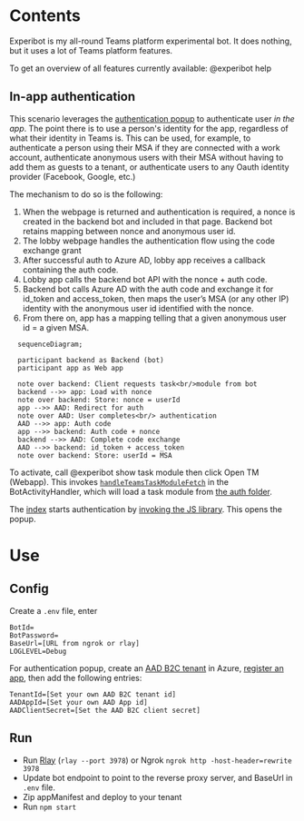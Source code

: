 # Contents

Experibot is my all-round Teams platform experimental bot. It does nothing, but it uses a lot of Teams platform features.

To get an overview of all features currently available: @experibot help

## In-app authentication

This scenario leverages the [authentication popup](https://docs.microsoft.com/en-us/microsoftteams/platform/tabs/how-to/authentication/auth-tab-aad) to authenticate user _in the app_. The point there is to use a person's identity for the app, regardless of what their identity in Teams is. This can be used, for example, to authenticate a person using their MSA if they are connected with a work account, authenticate anonymous users with their MSA without having to add them as guests to a tenant, or authenticate users to any Oauth identity provider (Facebook, Google, etc.)

The mechanism to do so is the following:
1.	When the webpage is returned and authentication is required, a nonce is created in the backend bot and included in that page. Backend bot retains mapping between nonce and anonymous user id.
2.	The lobby webpage handles the authentication flow using the code exchange grant
3.	After successful auth to Azure AD, lobby app receives a callback containing the auth code.
4.	Lobby app calls the backend bot API with the nonce + auth code.
5.	Backend bot calls Azure AD with the auth code and exchange it for id_token and access_token, then maps the user’s MSA (or any other IP) identity with the anonymous user id identified with the nonce.
6.	From there on, app has a mapping telling that a given anonymous user id = a given MSA.

```mermaid
  sequenceDiagram;

  participant backend as Backend (bot)
  participant app as Web app

  note over backend: Client requests task<br/>module from bot
  backend -->> app: Load with nonce
  note over backend: Store: nonce = userId
  app -->> AAD: Redirect for auth
  note over AAD: User completes<br/> authentication
  AAD -->> app: Auth code
  app -->> backend: Auth code + nonce
  backend -->> AAD: Complete code exchange
  AAD -->> backend: id_token + access_token
  note over backend: Store: userId = MSA
```

To activate, call @experibot show task module then click Open TM (Webapp). This invokes [`handleTeamsTaskModuleFetch`](/src/infrastructure/BotActivityHandler.ts#L144) in the BotActivityHandler, which will load a task module from [the auth folder](/src/application/static/auth).

The [index](/src/application/static/auth/index.html) starts authentication by [invoking the JS library](/src/application/static/auth/index.html#L97). This opens the popup.


# Use

## Config

Create a `.env` file, enter 
```
BotId=
BotPassword=
BaseUrl=[URL from ngrok or rlay]
LOGLEVEL=Debug
```

For authentication popup, create an [AAD B2C tenant](https://docs.microsoft.com/en-us/azure/active-directory-b2c/tutorial-create-tenant) in Azure, [register an app](https://docs.microsoft.com/en-us/azure/active-directory-b2c/tutorial-register-applications?tabs=app-reg-ga), then add the following entries:

```
TenantId=[Set your own AAD B2C tenant id]
AADAppId=[Set your own AAD App id]
AADClientSecret=[Set the AAD B2C client secret]
```

## Run

- Run [Rlay](https://www.feval.ca/posts/rlay) (`rlay --port 3978`) or Ngrok `ngrok http -host-header=rewrite 3978`
- Update bot endpoint to point to the reverse proxy server, and BaseUrl in `.env` file.
- Zip appManifest and deploy to your tenant
- Run `npm start`

